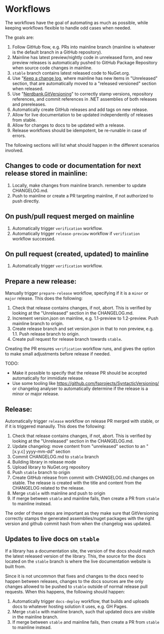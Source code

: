 # Workflows

The workflows have the goal of automating as much as possible, while keeping workflows flexible to handle odd cases when needed.

The goals are:

1. Follow GitHub flow, e.g. PRs into mainline branch (mainline is whatever is the default branch in a GitHub repository).
2. Mainline has latest preview/nightly code in unreleased form, and new preview releases is automatically pushed to GitHub Package Repository when source code changes in mainline.
3. `stable` branch contains latest released code to NuGet.org.
4. Use "[Keep a change log](https://keepachangelog.com/en/1.0.0/), where mainline has new items in "Unreleased" section, that are automatically moved to a "released versioned" section when released.
5. Use "[Nerdbank.GitVersioning](https://github.com/dotnet/Nerdbank.GitVersioning)" to correctly stamp versions, repository references, and commit references in .NET assemblies of both releases and prereleases.
7. Automatically create GitHub releases and add tags on new release.
8. Allow for live documentation to be updated independently of releases from stable.
9. Allow for changes to docs to be updated with a release.
10. Release workflows should be idempotent, be re-runable in case of errors.

The following sections will list what should happen in the different scenarios involved.

## Changes to code or documentation for next release stored in mainline:

1. Locally, make changes from mainline branch. remember to update CHANGELOG.md.
2. Push to mainline or create a PR targeting mainline, if not authorized to push directly.

## On push/pull request merged on mainline

1. Automatically trigger `verification` workflow.
2. Automatically trigger `release-preview` workflow if `verification` workflow successed.

## On pull request (created, updated) to mainline

1. Automatically trigger `verification` workflow.

## Prepare a new release:

Manually trigger `prepare-release` workflow, specifying if it is a `minor` or `major` release. This does the following:

1. Check that release contains changes, if not, abort. This is verified by looking at the "Unreleased" section in the CHANGELOG.md.
2. Increment version.json on mainline, e.g. 1.1-preview to 1.2-preview. Push mainline branch to origin.
3. Create release branch and set version.json in that to non preview, e.g. 1.1. Push release branch to origin.
4. Create pull request for release branch towards `stable`.

Creating the PR ensures `verification` workflow runs, and gives the option to make small adjustments before release if needed.

TODO: 

- Make it possible to specify that the release PR should be accepted automatically for immidiate release.
- Use some tooling like https://github.com/fsprojects/SyntacticVersioning/ or changelog analyser to automatically determine if the release is a minor or major release.

## Release:

Automatically trigger `release` workflow on release PR merged with stable, or if it is triggered manaully. This does the following:

1. Check that release contains changes, if not, abort. This is verified by looking at the "Unreleased" section in the CHANGELOG.md.
2. Update changelog: move content from "unreleased" section to an "[x.y.c] yyyy-mm-dd" section
3. Commit CHANGELOG.md to `stable` branch
4. Building library in release mode
5. Upload library to NuGet.org repository
6. Push `stable` branch to origin
7. Create GitHub release from commit with CHANGELOG.md changes on stable. The release is created with the title and content from the CHANGELOG related to the release.
8. Merge `stable` with mainline and push to origin
9. If merge between `stable` and mainline fails, then create a PR from `stable` to mainline instead.

The order of these steps are important as they make sure that GitVersioning correctly stamps the generated assemblies/nuget packages with the right version and github commit hash from when the changelog was updated.

## Updates to live docs on `stable`

If a library has a documentation site, the version of the docs should match the latest released version of the library. This, the source for the docs located on the `stable` branch is where the live documentation website is built from.

Since it is not uncommon that fixes and changes to the docs need to happen between releases, changes to the docs sources are the only changes allowed to be pushed to `stable` outside of normal release pull requests. When this happens, the following should happen:

1. Automatically trigger `docs-deploy` workflow, that builds and uploads docs to whatever hosting solution it uses, e.g. GH Pages.
2. Merge `stable` with mainline branch, such that updated docs are visible in the mainline branch.
3. If merge between `stable` and mainline fails, then create a PR from `stable` to mainline instead.
